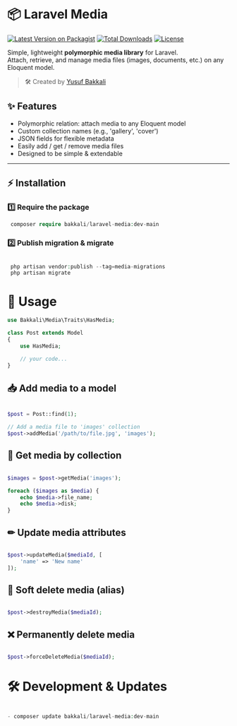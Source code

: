 # 📦 Laravel Media

[![Latest Version on Packagist](https://img.shields.io/packagist/v/bakkali/laravel-media.svg?style=flat-square)](https://packagist.org/packages/bakkali/laravel-media)
[![Total Downloads](https://img.shields.io/packagist/dt/bakkali/laravel-media.svg?style=flat-square)](https://packagist.org/packages/bakkali/laravel-media)
[![License](https://img.shields.io/packagist/l/bakkali/laravel-media.svg?style=flat-square)](https://packagist.org/packages/bakkali/laravel-media)

Simple, lightweight **polymorphic media library** for Laravel.  
Attach, retrieve, and manage media files (images, documents, etc.) on any Eloquent model.

> 🛠 Created by [Yusuf Bakkali](https://github.com/yusufbakkali12)

## ✨ Features

- Polymorphic relation: attach media to any Eloquent model
- Custom collection names (e.g., 'gallery', 'cover')
- JSON fields for flexible metadata
- Easily add / get / remove media files
- Designed to be simple & extendable

---

## ⚡ Installation


### 1️⃣ Require the package

```php
 composer require bakkali/laravel-media:dev-main
```

### 2️⃣ Publish migration & migrate

```php

 php artisan vendor:publish --tag=media-migrations
 php artisan migrate

```


# 🧩 Usage

```php
use Bakkali\Media\Traits\HasMedia;

class Post extends Model
{
    use HasMedia;

    // your code...
}
```

## 📥 Add media to a model

```php

$post = Post::find(1);

// Add a media file to 'images' collection
$post->addMedia('/path/to/file.jpg', 'images');

```

## 📂 Get media by collection

```php

$images = $post->getMedia('images');

foreach ($images as $media) {
    echo $media->file_name;
    echo $media->disk;
}

```

## ✏ Update media attributes

```php

$post->updateMedia($mediaId, [
    'name' => 'New name'
]);

```

## 🧹 Soft delete media (alias)

```php

$post->destroyMedia($mediaId);

```

## ❌ Permanently delete media

```php

$post->forceDeleteMedia($mediaId);

```

# 🛠 Development & Updates

```php

- composer update bakkali/laravel-media:dev-main

```